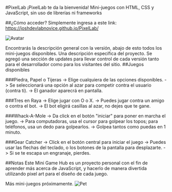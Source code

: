 #PixelLab
¡PixelLab te da la bienvenida!
Mini-juegos con HTML, CSS y JavaScript, sin uso de librerías ni frameworks

##¿Cómo acceder?
Simplemente ingresa a este link: https://joshdevlabnovice.github.io/PixelLab/

![Avatar](PixelLab/img/person.gif)

Encontrarás la descripción general con la versión, abajo de esto todos los mini-juegos disponibles.
Una descripción específica del proyecto.
Se agregó una sección de updates para llevar control de cada versión tanto para el desarrollador como para los visitantes del sitio.
##Juegos disponibles

###Piedra, Papel o Tijeras
-> Elige cualquiera de las opciones disponibles.
-> Se seleccionará una opción al azar para competir contra el usuario (contra ti).
-> El ganador aparecrá en pantalla.


###Tres en Raya
-> Elige jugar con O o X.
-> Puedes jugar contra un amigo o contra el bot.
-> El bot eligirá casillas al azar, no dejes que te gane.


###Whack-A-Mole
-> Da click en el botón "iniciar" para poner en marcha el juego.
-> Para computadoras, usa el cursor para golpear los topos; para teléfonos, usa un dedo para golpearlos.
-> Golpea tantos como puedas en 1 minuto.

###Gear Catcher
-> Click en el botón central para iniciar el juego
-> Puedes usar las flechas del teclado, o los botones de la pantalla para desplazarte.
-> Si se te escapa un engranaje, pierdes.


##Notas
Este Mini Game Hub es un proyecto personal con el fin de aprender más acerca de JavaScript, y hacerlo de manera divertida utilizando pixel art para el diseño de cada juego.

Más mini-juegos próximamente.
![Pet](PixelLab/img/pet.gif)